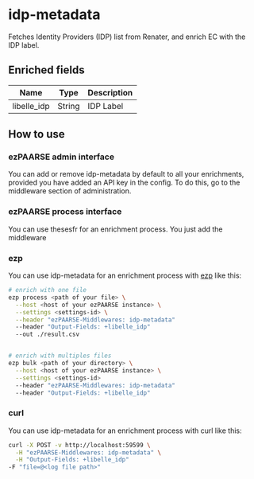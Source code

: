 # idp-metadata

Fetches Identity Providers (IDP) list from Renater, and enrich EC with the IDP label.

## Enriched fields

| Name | Type   | Description |
| --- |--------|-------------|
| libelle_idp | String | IDP Label   |

## How to use

### ezPAARSE admin interface

You can add or remove idp-metadata by default to all your enrichments, provided you have added an API key in the config. To do this, go to the middleware section of administration.

### ezPAARSE process interface

You can use thesesfr for an enrichment process. You just add the middleware

### ezp

You can use idp-metadata for an enrichment process with [ezp](https://github.com/ezpaarse-project/node-ezpaarse) like this:

```bash
# enrich with one file
ezp process <path of your file> \
  --host <host of your ezPAARSE instance> \
  --settings <settings-id> \
  --header "ezPAARSE-Middlewares: idp-metadata"
  --header "Output-Fields: +libelle_idp"
  --out ./result.csv


# enrich with multiples files
ezp bulk <path of your directory> \
  --host <host of your ezPAARSE instance> \
  --settings <settings-id> 
  --header "ezPAARSE-Middlewares: idp-metadata" 
  --header "Output-Fields: +libelle_idp"  
```

### curl

You can use idp-metadata for an enrichment process with curl like this:

```bash
curl -X POST -v http://localhost:59599 \
  -H "ezPAARSE-Middlewares: idp-metadata" \
  -H "Output-Fields: +libelle_idp"
-F "file=@<log file path>"
```
